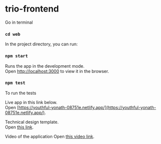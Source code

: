 # trio-frontend

Go in terminal

### `cd web`

In the project directory, you can run:

### `npm start`

Runs the app in the development mode.\
Open [http://localhost:3000](http://localhost:3000) to view it in the browser.

### `npm test`

To run the tests

Live app in this link below.\
Open [https://youthful-yonath-08751e.netlify.app/](https://youthful-yonath-08751e.netlify.app/).

Technical design template.\
Open [this link](https://docs.google.com/document/d/1dfJVgy-l9qT7wI5hZfXCG4u5_MmB1v2K_FU1hugPdnE/edit?usp=sharing).

Video of the application
Open [this video link](https://youtu.be/iGdech6Gsuo).

